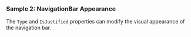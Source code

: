 ### Sample 2: NavigationBar Appearance

The `Type` and `IsJustified` properties can modify the visual appearance of the navigation bar.